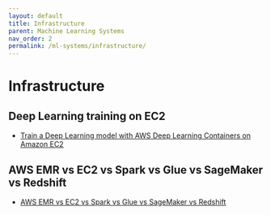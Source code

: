 ```yaml
---
layout: default
title: Infrastructure
parent: Machine Learning Systems
nav_order: 2
permalink: /ml-systems/infrastructure/
---
```


# Infrastructure

## Deep Learning training on EC2

- [Train a Deep Learning model with AWS Deep Learning Containers on Amazon EC2](https://aws.amazon.com/getting-started/hands-on/train-deep-learning-model-aws-ec2-containers/)

## AWS EMR vs EC2 vs Spark vs Glue vs SageMaker vs Redshift

- [AWS EMR vs EC2 vs Spark vs Glue vs SageMaker vs Redshift](https://www.austenmyers.com/2020/01/11/aws-emr-vs-ec2-vs-spark-vs-sagemaker/)